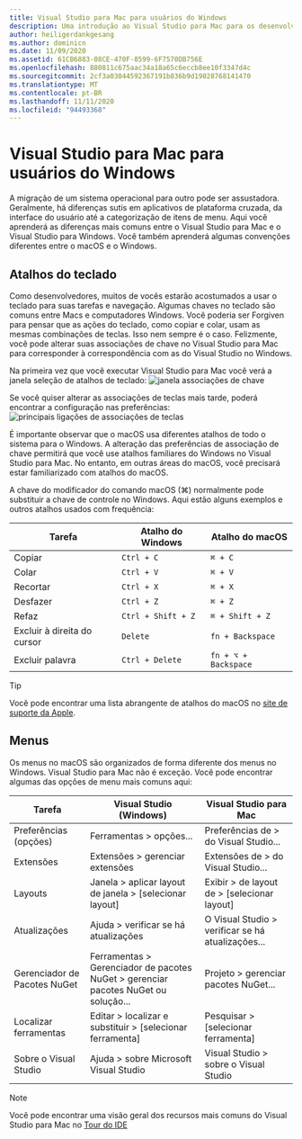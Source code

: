 ```yaml
---
title: Visual Studio para Mac para usuários do Windows
description: Uma introdução ao Visual Studio para Mac para os desenvolvedores familiarizados com o uso do Visual Studio no sistema operacional Windows.
author: heiligerdankgesang
ms.author: dominicn
ms.date: 11/09/2020
ms.assetid: 61CB6883-08CE-470F-8599-6F7570DB756E
ms.openlocfilehash: 880811c675aac34a18a65c6eccb8ee10f3347d4c
ms.sourcegitcommit: 2cf3a03044592367191b836b9d19028768141470
ms.translationtype: MT
ms.contentlocale: pt-BR
ms.lasthandoff: 11/11/2020
ms.locfileid: "94493368"
---
```

# <a name="visual-studio-for-mac-for-windows-users"></a>Visual Studio para Mac para usuários do Windows

A migração de um sistema operacional para outro pode ser assustadora. Geralmente, há diferenças sutis em aplicativos de plataforma cruzada, da interface do usuário até a categorização de itens de menu. Aqui você aprenderá as diferenças mais comuns entre o Visual Studio para Mac e o Visual Studio para Windows. Você também aprenderá algumas convenções diferentes entre o macOS e o Windows.

## <a name="keyboard-shortcuts"></a>Atalhos do teclado

Como desenvolvedores, muitos de vocês estarão acostumados a usar o teclado para suas tarefas e navegação. Algumas chaves no teclado são comuns entre Macs e computadores Windows. Você poderia ser Forgiven para pensar que as ações do teclado, como copiar e colar, usam as mesmas combinações de teclas. Isso nem sempre é o caso. Felizmente, você pode alterar suas associações de chave no Visual Studio para Mac para corresponder à correspondência com as do Visual Studio no Windows.

Na primeira vez que você executar Visual Studio para Mac você verá a janela seleção de atalhos de teclado: ![ janela associações de chave](media/ide-tour-2019-keyboard-shortcut.png)

Se você quiser alterar as associações de teclas mais tarde, poderá encontrar a configuração nas preferências: ![ principais ligações de associações de teclas](media/customizing-the-ide-image10a.png)

É importante observar que o macOS usa diferentes atalhos de todo o sistema para o Windows. A alteração das preferências de associação de chave permitirá que você use atalhos familiares do Windows no Visual Studio para Mac. No entanto, em outras áreas do macOS, você precisará estar familiarizado com atalhos do macOS.

A chave do modificador do comando macOS (⌘) normalmente pode substituir a chave de controle no Windows. Aqui estão alguns exemplos e outros atalhos usados com frequência:

|Tarefa                   |Atalho do Windows         |Atalho do macOS      |
|-----------------------|-------------------------|--------------------|
|Copiar                   |`Ctrl + C`               |`⌘ + C`             |
|Colar                  |`Ctrl + V`               |`⌘ + V`             |
|Recortar                    |`Ctrl + X`               |`⌘ + X`             |
|Desfazer                   |`Ctrl + Z`               |`⌘ + Z`             |
|Refaz                   |`Ctrl + Shift + Z`       |`⌘ + Shift + Z`     |
|Excluir à direita do cursor |`Delete`                 |`fn + Backspace`    |
|Excluir palavra            |`Ctrl + Delete`          |`fn + ⌥ + Backspace`|

> [!TIP]
> Você pode encontrar uma lista abrangente de atalhos do macOS no [site de suporte da Apple](https://support.apple.com/en-us/HT201236).

## <a name="menus"></a>Menus

Os menus no macOS são organizados de forma diferente dos menus no Windows. Visual Studio para Mac não é exceção. Você pode encontrar algumas das opções de menu mais comuns aqui:

|Tarefa                   |Visual Studio (Windows)                                              |Visual Studio para Mac                |
|-----------------------|---------------------------------------------------------------------|-------------------------------------|
|Preferências (opções)  |Ferramentas > opções...                                                   |Preferências de > do Visual Studio...       |
|Extensões             |Extensões > gerenciar extensões                                       |Extensões de > do Visual Studio...        |
|Layouts                |Janela > aplicar layout de janela > [selecionar layout]                       |Exibir > de layout de > [selecionar layout]               |
|Atualizações                |Ajuda > verificar se há atualizações                                             |O Visual Studio > verificar se há atualizações... |
|Gerenciador de Pacotes NuGet  |Ferramentas > Gerenciador de pacotes NuGet > gerenciar pacotes NuGet ou solução... |Projeto > gerenciar pacotes NuGet...   |
|Localizar ferramentas             |Editar > localizar e substituir > [selecionar ferramenta]                              |Pesquisar > [selecionar ferramenta]               |
|Sobre o Visual Studio    |Ajuda > sobre Microsoft Visual Studio                                 |Visual Studio > sobre o Visual Studio  

> [!NOTE]
> Você pode encontrar uma visão geral dos recursos mais comuns do Visual Studio para Mac no [Tour do IDE](ide-tour.md)